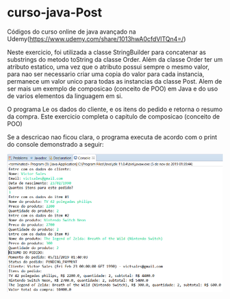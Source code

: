 # curso-java-Post

Códigos do curso online de java avançado na Udemy(https://www.udemy.com/share/1013hwA0cfdVlTQn4=/)

Neste exercicio, foi utilizada a classe StringBuilder para concatenar as substrings do metodo toString da classe Order. Além da classe Order ter um atributo estatico, uma vez que o atributo possui sempre o mesmo valor, para nao ser necessario criar uma copia do valor para cada instancia, permanece um valor unico para todas as instancias da classe Post. Alem de ser mais um exemplo de composicao (conceito de POO) em Java e do uso de varios elementos da linguagem em si. 

O programa Le os dados do cliente, e os itens do pedido e retorna o resumo da compra. Este exercicio completa o capitulo de composicao (conceito de POO)

Se a descricao nao ficou clara, o programa executa de acordo com o print do console demonstrado a seguir:

![](images/Capturar.PNG)
